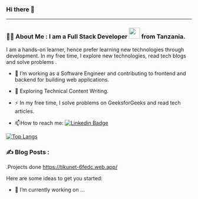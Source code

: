 ### Hi there 👋



---

### :man_technologist: About Me : I am a Full Stack Developer <img src="https://media.giphy.com/media/WUlplcMpOCEmTGBtBW/giphy.gif" width="30"> from Tanzania.
 I am a hands-on learner, hence prefer learning new technologies through development. In my free time, I explore new technologies, read tech blogs and solve problems .


- :telescope: I’m working as a Software Engineer and contributing to frontend and backend for building web applications.

- :seedling: Exploring Technical Content Writing.

- :zap: In my free time, I solve problems on GeeksforGeeks and read tech articles.

- :mailbox:How to reach me: [![Linkedin Badge](https://img.shields.io/badge/-kakbar-blue?style=flat&logo=Linkedin&logoColor=white)](https://www.linkedin.com/in/brian-lema-3b731920b/)

[![Top Langs](https://github-readme-stats.vercel.app/api/top-langs/?username=b-lemy&langs_count=10&theme=#000000)](https://github.com/anuraghazra/github-readme-stats)



### :writing_hand: Blog Posts :
 .Projects done https://tikunet-6fedc.web.app/


Here are some ideas to get you started:

- 🔭 I’m currently working on ...
<!--     - 🌱 I’m currently learning ...
- 👯 I’m looking to collaborate on ...
- 🤔 I’m looking for help with ...
- 💬 Ask me about ...
- 📫 How to reach me: ...
- 😄 Pronouns: ...
- ⚡ Fun fact: ... -->


